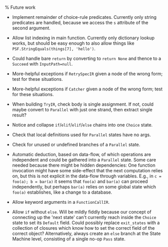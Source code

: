 % Future work

* Implement remainder of choice-rule predicates.  Currently only
  string predicates are handled, because we access the `s` attribute
  of the second argument.

* Allow list indexing in main function.  Currently only dictionary
  lookup works, but should be easy enough to also allow things like
  `PSF.StringEquals(things[7], 'hello')`.

* Could handle bare `return` by converting to `return None` and
  thence to a `Succeed` with `InputPath=null`.

* More-helpful exceptions if `RetrySpecIR` given a node of the wrong
  form; test for these situations.

* More-helpful exceptions if `Catcher` given a node of the wrong
  form; test for these situations.

* When building `TryIR`, check body is single assignment.  If not,
  could maybe convert to `Parallel` with just one strand, then extract
  single result?

* Notice and collapse `if`/`elif`/`elif`/`else` chains into one
  `Choice` state.

* Check that local definitions used for `Parallel` states have no
  args.

* Check for unused or undefined branches of a `Parallel` state.

* Automatic deduction, based on data-flow, of which operations are
  independent and could be gathered into a `Parallel` state.  Some
  care needed because there might be hidden dependencies: One function
  invocation might have some side-effect that the next computation
  relies on, but this is not explicit in the data-flow through
  variables.  E.g., in `c = foo(a); b = bar(a)` it seems that `foo(a)`
  and `bar(a)` can proceed independently, but perhaps `bar(a)` relies
  on some global state which `foo(a)` establishes, like a change to a
  database.

* Allow keyword arguments in a `FunctionCallIR`.

* Allow `if` without `else`.  Will be mildly fiddly because our
  concept of connecting up the 'next state' can't currently reach
  inside the `Choice` state to set its `Default` field.  Could
  possibly replace `exit_states` with a collection of closures which
  know how to set the correct field of the correct object?
  Alternatively, always create an `else` branch at the State Machine
  level, consisting of a single no-op `Pass` state.
